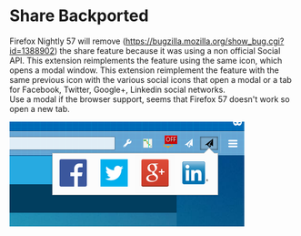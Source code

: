 # Share Backported

Firefox Nightly 57 will remove (https://bugzilla.mozilla.org/show_bug.cgi?id=1388902) the share feature because it was using a non official Social API.
This extension reimplements the feature using the same icon, which opens a modal window.
This extension reimplement the feature with the same previous icon with the various social icons that open a modal or a tab for Facebook, Twitter, Google+, Linkedin social networks.  
Use a modal if the browser support, seems that Firefox 57 doesn't work so open a new tab.

![](screenshot.png)